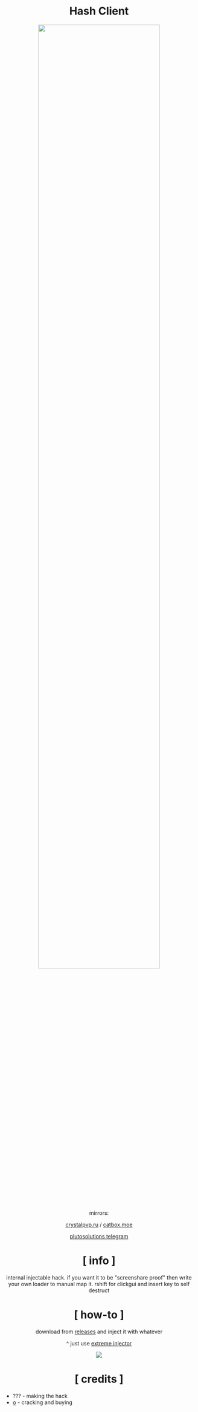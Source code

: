 <div align="center">

# Hash Client

<img src="https://crystalpvp.ru/hash/logo.png" width="80%" />

mirrors:
  
[crystalpvp.ru](https://crystalpvp.ru/hash/) / [catbox.moe](https://files.catbox.moe/pi53rp.zip)

[plutosolutions telegram](https://t.me/plutosolutions)

# [ info ]

internal injectable hack. if you want it to be "screenshare proof" then write your own loader to manual map it. rshift for clickgui and insert key to self destruct

# [ how-to ]

download from [releases](https://github.com/PlutoSolutions/Hash/releases/latest) and inject it with whatever

^ just use [extreme injector](https://github.com/master131/ExtremeInjector/releases/tag/v3.7.3) 

![](https://crystalpvp.ru/hash/Screenshot_5473.png)

# [ credits ]

</div>

+ ??? - making the hack
+ [o](https://github.com/frog) - cracking and buying
